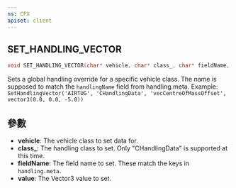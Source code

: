 ```yaml
---
ns: CFX
apiset: client
---
```

## SET_HANDLING_VECTOR

```c
void SET_HANDLING_VECTOR(char* vehicle, char* class_, char* fieldName, Vector3 value);
```

Sets a global handling override for a specific vehicle class. The name is supposed to match the `handlingName` field from handling.meta.
Example: `SetHandlingVector('AIRTUG', 'CHandlingData', 'vecCentreOfMassOffset', vector3(0.0, 0.0, -5.0))`

## 參數
* **vehicle**: The vehicle class to set data for.
* **class_**: The handling class to set. Only "CHandlingData" is supported at this time.
* **fieldName**: The field name to set. These match the keys in `handling.meta`.
* **value**: The Vector3 value to set.

